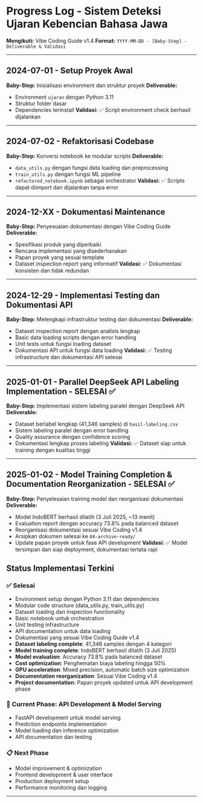 # Progress Log - Sistem Deteksi Ujaran Kebencian Bahasa Jawa

**Mengikuti:** Vibe Coding Guide v1.4
**Format:** `YYYY-MM-DD - [Baby-Step] - Deliverable & Validasi`

---

## 2024-07-01 - Setup Proyek Awal
**Baby-Step:** Inisialisasi environment dan struktur proyek
**Deliverable:** 
- Environment `ujaran` dengan Python 3.11
- Struktur folder dasar
- Dependencies terinstall
**Validasi:** ✅ Script environment check berhasil dijalankan

---

## 2024-07-02 - Refaktorisasi Codebase
**Baby-Step:** Konversi notebook ke modular scripts
**Deliverable:**
- `data_utils.py` dengan fungsi data loading dan preprocessing
- `train_utils.py` dengan fungsi ML pipeline
- `refactored_notebook.ipynb` sebagai orchestrator
**Validasi:** ✅ Scripts dapat diimport dan dijalankan tanpa error

---

## 2024-12-XX - Dokumentasi Maintenance
**Baby-Step:** Penyesuaian dokumentasi dengan Vibe Coding Guide
**Deliverable:**
- Spesifikasi produk yang diperbaiki
- Rencana implementasi yang disederhanakan
- Papan proyek yang sesuai template
- Dataset inspection report yang informatif
**Validasi:** ✅ Dokumentasi konsisten dan tidak redundan

---

## 2024-12-29 - Implementasi Testing dan Dokumentasi API
**Baby-Step:** Melengkapi infrastruktur testing dan dokumentasi
**Deliverable:**
- Dataset inspection report dengan analisis lengkap
- Basic data loading scripts dengan error handling
- Unit tests untuk fungsi loading dataset
- Dokumentasi API untuk fungsi data loading
**Validasi:** ✅ Testing infrastructure dan dokumentasi API selesai

---

## 2025-01-01 - Parallel DeepSeek API Labeling Implementation - SELESAI ✅
**Baby-Step:** Implementasi sistem labeling paralel dengan DeepSeek API
**Deliverable:**
- Dataset berlabel lengkap (41,346 samples) di `hasil-labeling.csv`
- Sistem labeling paralel dengan error handling
- Quality assurance dengan confidence scoring
- Dokumentasi lengkap proses labeling
**Validasi:** ✅ Dataset siap untuk training dengan kualitas tinggi

---

## 2025-01-02 - Model Training Completion & Documentation Reorganization - SELESAI ✅
**Baby-Step:** Penyelesaian training model dan reorganisasi dokumentasi
**Deliverable:**
- Model IndoBERT berhasil dilatih (3 Juli 2025, ~13 menit)
- Evaluation report dengan accuracy 73.8% pada balanced dataset
- Reorganisasi dokumentasi sesuai Vibe Coding v1.4
- Arsipkan dokumen selesai ke `04-archive-ready/`
- Update papan proyek untuk fase API development
**Validasi:** ✅ Model tersimpan dan siap deployment, dokumentasi tertata rapi

## Status Implementasi Terkini

### ✅ Selesai
- Environment setup dengan Python 3.11 dan dependencies
- Modular code structure (data_utils.py, train_utils.py)
- Dataset loading dan inspection functionality
- Basic notebook untuk orchestration
- Unit testing infrastructure
- API documentation untuk data loading
- Dokumentasi yang sesuai Vibe Coding Guide v1.4
- **Dataset labeling complete**: 41,346 samples dengan 4 kategori
- **Model training complete**: IndoBERT berhasil dilatih (3 Juli 2025)
- **Model evaluation**: Accuracy 73.8% pada balanced dataset
- **Cost optimization**: Penghematan biaya labeling hingga 50%
- **GPU acceleration**: Mixed precision, automatic batch size optimization
- **Documentation reorganization**: Sesuai Vibe Coding v1.4
- **Project documentation**: Papan proyek updated untuk API development phase

### 🚀 Current Phase: API Development & Model Serving
- FastAPI development untuk model serving
- Prediction endpoints implementation
- Model loading dan inference optimization
- API documentation dan testing

### 📋 Next Phase
- Model improvement & optimization
- Frontend development & user interface
- Production deployment setup
- Performance monitoring dan logging

---
